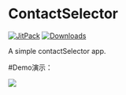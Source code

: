 # ContactSelector
[![JitPack](https://jitpack.io/v/awenzeng/ContactSelector.svg)](https://jitpack.io/#awenzeng/ContactSelector)
[![Downloads](https://jitpack.io/v/awenzeng/ContactSelector/month.svg)](https://jitpack.io/#awenzeng/ContactSelector)

A simple contactSelector app.

#Demo演示：

![](https://github.com/awenzeng/ContactSelector/blob/master/resource/contact_selector.gif)
